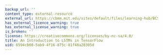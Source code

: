 ```yaml
---
backup_url: ''
content_type: external-resource
external_url: https://cbmm.mit.edu/sites/default/files/learning-hub/BCS_LSTM_Lecture.pdf
has_external_licence_warning: true
has_external_license_warning: true
is_broken: ''
license: https://creativecommons.org/licenses/by-nc-sa/4.0/
title: An Introduction to LSTMs in TensorFlow
uid: 6594cb08-5ab9-4f16-875c-81f48a28305d
---
```

